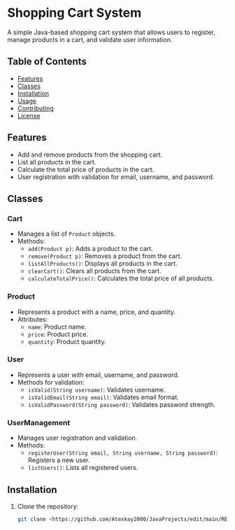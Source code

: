 # Shopping Cart System

A simple Java-based shopping cart system that allows users to register, manage products in a cart, and validate user information.

## Table of Contents
- [Features](#features)
- [Classes](#classes)
- [Installation](#installation)
- [Usage](#usage)
- [Contributing](#contributing)
- [License](#license)

## Features
- Add and remove products from the shopping cart.
- List all products in the cart.
- Calculate the total price of products in the cart.
- User registration with validation for email, username, and password.

## Classes
### Cart
- Manages a list of `Product` objects.
- Methods:
  - `add(Product p)`: Adds a product to the cart.
  - `remove(Product p)`: Removes a product from the cart.
  - `listAllProducts()`: Displays all products in the cart.
  - `clearCart()`: Clears all products from the cart.
  - `calculateTotalPrice()`: Calculates the total price of all products.

### Product
- Represents a product with a name, price, and quantity.
- Attributes:
  - `name`: Product name.
  - `price`: Product price.
  - `quantity`: Product quantity.

### User
- Represents a user with email, username, and password.
- Methods for validation:
  - `isValid(String username)`: Validates username.
  - `isValidEmail(String email)`: Validates email format.
  - `isValidPassword(String password)`: Validates password strength.

### UserManagement
- Manages user registration and validation.
- Methods:
  - `registerUser(String email, String username, String password)`: Registers a new user.
  - `listUsers()`: Lists all registered users.

## Installation
1. Clone the repository:
   ```bash
   git clone <https://github.com/Atexkay2000/JavaProjects/edit/main/README.md>

